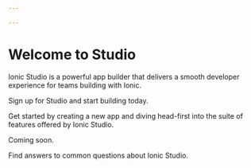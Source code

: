 ```yaml
---

---
```


# Welcome to Studio

Ionic Studio is a powerful app builder that delivers a smooth developer experience for teams building with Ionic.

<docs-cards class="static-width">
  <docs-card header="Get Studio" href="https://ionicframework.com/studio" icon="/docs/assets/icons/guide-installation-icon.png">
    <p>Sign up for Studio and start building today.</p>
  </docs-card>

  <docs-card header="Quickstart" href="/docs/studio/guides/quickstart" img="/docs/assets/icons/guide-quickstart.png">
    <p>Get started by creating a new app and diving head-first into the suite of features offered by Ionic Studio.</p>
  </docs-card>

  <docs-card header="News & Updates 🚧" icon="/docs/assets/icons/guide-news-icon.png">
    <p>Coming soon.</p>
  </docs-card>

  <docs-card header="Studio FAQ" href="/docs/studio/faq" icon="/docs/assets/icons/guide-faq-icon.png">
    <p>Find answers to common questions about Ionic Studio.</p>
  </docs-card>
</docs-cards>
